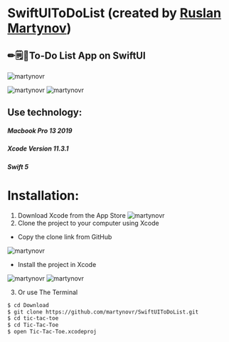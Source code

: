 # SwiftUIToDoList (created by [Ruslan Martynov](https://github.com/martynovr))
## ✏🗒📲To-Do List App on SwiftUI

![martynovr](https://raw.githubusercontent.com/martynovr/SwiftUIToDoList/master/Photo/appstore.png)

![martynovr](https://raw.githubusercontent.com/martynovr/SwiftUIToDoList/master/Photo/Снимок%20экрана%202020-04-03%20в%2017.57.52.png) ![martynovr](https://raw.githubusercontent.com/martynovr/SwiftUIToDoList/master/Photo/Снимок%20экрана%202020-04-03%20в%2017.58.06.png)

## Use technology:
##### Macbook Pro 13 2019
##### Xcode Version 11.3.1
##### Swift 5

# Installation:
1. Download Xcode from the App Store
![martynovr](https://raw.githubusercontent.com/martynovr/SwiftTicTacToe/master/photos/Снимок%20экрана%202020-03-22%20в%2014.31.51.png)
2. Clone the project to your computer using Xcode
  * Copy the clone link from GitHub
  
  ![martynovr](https://raw.githubusercontent.com/martynovr/SwiftTicTacToe/master/photos/Снимок%20экрана%202020-03-22%20в%2014.37.30.png)
  * Install the project in Xcode
  
  ![martynovr](https://raw.githubusercontent.com/martynovr/SwiftTicTacToe/master/photos/Снимок%20экрана%202020-03-22%20в%2014.36.15.png) ![martynovr](https://raw.githubusercontent.com/martynovr/SwiftTicTacToe/master/photos/Снимок%20экрана%202020-03-22%20в%2014.38.11.png)

3. Or use The Terminal
```sh
$ cd Download
$ git clone https://github.com/martynovr/SwiftUIToDoList.git
$ cd tic-tac-toe
$ cd Tic-Tac-Toe
$ open Tic-Tac-Toe.xcodeproj
```
